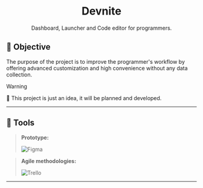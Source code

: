 <h1 align="center">Devnite</h1>
<p align="center">Dashboard, Launcher and Code editor for programmers.</h2>



## 🎯 Objective
The purpose of the project is to improve the programmer's workflow by offering advanced customization and high convenience without any data collection.

> [!WARNING]
> 🚧 This project is just an idea, it will be planned and developed.

---
## 🔧 Tools

> **Prototype:**
>
> ![Figma](https://img.shields.io/badge/Figma-F24F1D?style=for-the-badge&logo=figma&logoColor=white)
>

> **Agile methodologies:**
>
> ![Trello](https://img.shields.io/badge/Kanbam%20(with%20trello)-0079bf?style=for-the-badge&logo=trello&logoColor=trello)

---
